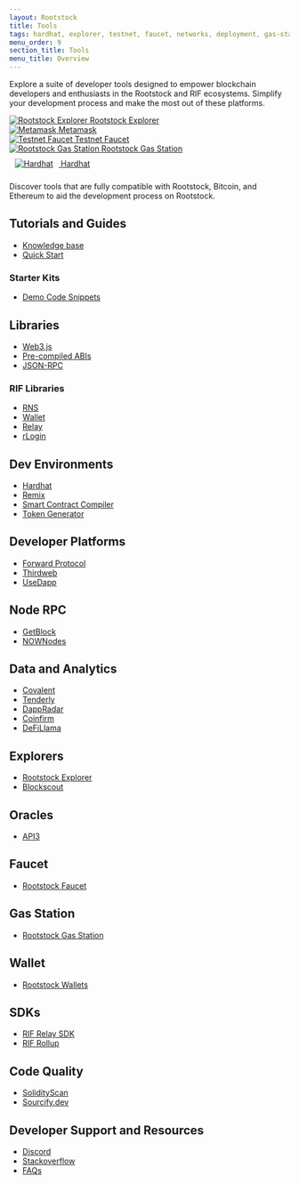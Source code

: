 ```yaml
---
layout: Rootstock
title: Tools
tags: hardhat, explorer, testnet, faucet, networks, deployment, gas-station, tools, Rootstock, ethereum, smart-contracts, install, get-started, how-to, wallets
menu_order: 9
section_title: Tools
menu_title: Overview
---
```


Explore a suite of developer tools designed to empower blockchain developers and enthusiasts in the Rootstock and RIF ecosystems. Simplify your development process and make the most out of these platforms. 

<div id="stats-carousel" class="owl-carousel owl-theme">
    <div class="item">
        <a href="https://explorer.rsk.co" target="blank">
        <img src="/assets/img/tools/4-rootstock-explorer.png" alt="Rootstock Explorer">
        <a class="company-name" href="https://explorer.rsk.co" target="blank">Rootstock Explorer</a>
    </a>
    </div>
    <div class="item">
        <a href="https://metamask.io" target="blank">
        <img src="/assets/img/tools/3-metamask.png" alt="Metamask">
        <a class="company-name" href="https://metamask.io" target="blank">Metamask</a>
    </a>
    </div>
    <div class="item">
        <a href="https://faucet.rsk.co/" target="blank">
        <img src="/assets/img/tools/5-testnet-faucet.png" alt="Testnet Faucet">
        <a class="company-name" href="https://faucet.rsk.co/" target="blank">Testnet Faucet</a>
    </a>
    </div>
    <div class="item">
        <a href="https://rskgasstation.info" target="blank">
        <img src="/assets/img/tools/1-gasstation.png" alt="Rootstock Gas Station">
        <a class="company-name" href="https://rskgasstation.info" target="blank">Rootstock Gas Station</a>
    </a>
    </div>
    <div class="item">
       <a href="https://hardhat.org" target="blank">
        <img src="/assets/img/tools/2-hardhat.jpg" alt="Hardhat" style="margin: 10px;">
        <a class="company-name" href="https://hardhat.org">Hardhat</a>
    </a>
    </div>
</div>

Discover tools that are fully compatible with Rootstock, Bitcoin, and Ethereum to aid the development process on Rootstock.

## Tutorials and Guides
- [Knowledge base](/kb/)
- [Quick Start](/guides/quickstart/)

### Starter Kits
- [Demo Code Snippets](https://github.com/rsksmart/demo-code-snippet)

## Libraries
- [Web3.js](https://web3js.readthedocs.io/en/v1.10.0/)
- [Pre-compiled ABIs](/develop/libs/rsk-precompilied-abis/)
- [JSON-RPC](/rsk/node/architecture/json-rpc/)

### RIF Libraries
- [RNS](/rif/rns/libs)
- [Wallet](/rif/wallet/)
- [Relay](/rif/relay/)
- [rLogin](/rif/rlogin/libraries/)

## Dev Environments
- [Hardhat](/kb/hardhat-setup-on-rsk/)
- [Remix](/kb/remix-and-metamask-with-rsk-testnet/)
- [Smart Contract Compiler](/kb/compile-smart-contracts-go/)
- [Token Generator](/kb/create-a-token//)

## Developer Platforms
- [Forward Protocol](https://forwardprotocol.io/)
- [Thirdweb](https://thirdweb.com/)
- [UseDapp](https://usedapp.io/)

## Node RPC
- [GetBlock](https://getblock.io/)
- [NOWNodes](https://nownodes.io/)

## Data and Analytics
- [Covalent](/solutions/covalent/)
- [Tenderly](/kb/build-with-tenderly/)
- [DappRadar](https://dappradar.com/)
- [Coinfirm](https://www.coinfirm.com/products/aml-platform/)
- [DeFiLlama](https://defillama.com/)

## Explorers
- [Rootstock Explorer](/tools/explorer/)
- [Blockscout](https://rootstock.blockscout.com/)

## Oracles
- [API3](https://api3.org/)

## Faucet
- [Rootstock Faucet](/tools/faucet/)

## Gas Station
- [Rootstock Gas Station](/develop/apps/tools/gas-station/)

## Wallet
- [Rootstock Wallets](/develop/wallet/use/)

## SDKs
- [RIF Relay SDK](https://github.com/rsksmart/rif-relay-sample-dapp#rif-relaying-services-sdk-sample-dapp)
- [RIF Rollup](https://github.com/rsksmart/rif-rollup-js-sdk)

## Code Quality
- [SolidityScan](https://solidityscan.com/)
- [Sourcify.dev](https://sourcify.dev)

## Developer Support and Resources
- [Discord](https://dev.rootstock.io/discord/)
- [Stackoverflow](https://stackoverflow.com/questions/tagged/rsk)
- [FAQs](/kb/faqs/)